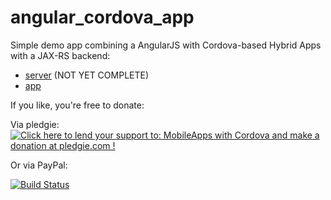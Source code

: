 angular_cordova_app
===================

Simple demo app combining a AngularJS with Cordova-based Hybrid Apps with a JAX-RS backend:
* [server](https://github.com/hypery2k/angular_cordova_app/tree/master/app) (NOT YET COMPLETE)
* [app](https://github.com/hypery2k/angular_cordova_app/tree/master/server)

If you like, you're free to donate:

Via pledgie:
<a href='https://pledgie.com/campaigns/25442'><img alt='Click here to lend your support to: MobileApps with Cordova and make a donation at pledgie.com !' src='https://pledgie.com/campaigns/25442.png?skin_name=chrome' border='0' ></a>

Or via PayPal:
<a target="_blank" href="https://www.paypal.com/cgi-bin/webscr?cmd=_s-xclick&hosted_button_id=DD42GHR8JKZ4Q">
<img alt="" border="0" src="https://www.paypalobjects.com/de_DE/DE/i/btn/btn_donateCC_LG.gif"/>
</img></a>


[![Build Status](https://martinreinhardt-online.de/jenkins/job/AngularCordovaApp/badge/icon)](https://martinreinhardt-online.de/jenkins/job/AngularCordovaApp/)
